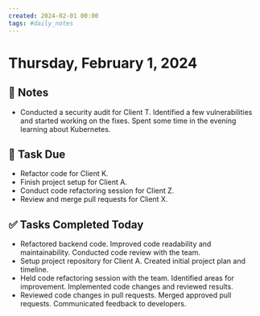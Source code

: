 ```yaml
---
created: 2024-02-01 00:00
tags: #daily_notes
---
```


# Thursday, February 1, 2024

## 📓 Notes
- Conducted a security audit for Client T. Identified a few vulnerabilities and started working on the fixes. Spent some time in the evening learning about Kubernetes.

## 📅 Task Due
- Refactor code for Client K.
- Finish project setup for Client A.
- Conduct code refactoring session for Client Z.
- Review and merge pull requests for Client X.

## ✅ Tasks Completed Today
- Refactored backend code. Improved code readability and maintainability. Conducted code review with the team.
- Setup project repository for Client A. Created initial project plan and timeline.
- Held code refactoring session with the team. Identified areas for improvement. Implemented code changes and reviewed results.
- Reviewed code changes in pull requests. Merged approved pull requests. Communicated feedback to developers.